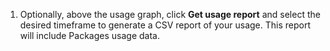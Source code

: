 1. Optionally, above the usage graph, click **Get usage report** and select the desired timeframe to generate a CSV report of your usage. This report will include Packages usage data.
